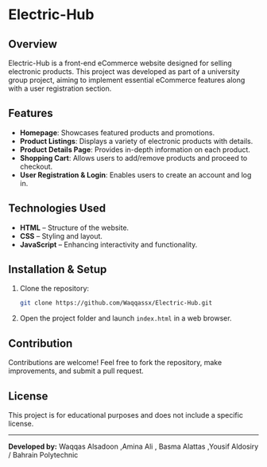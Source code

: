 # Electric-Hub

## Overview
Electric-Hub is a front-end eCommerce website designed for selling electronic products. This project was developed as part of a university group project, aiming to implement essential eCommerce features along with a user registration section.

## Features
- **Homepage**: Showcases featured products and promotions.
- **Product Listings**: Displays a variety of electronic products with details.
- **Product Details Page**: Provides in-depth information on each product.
- **Shopping Cart**: Allows users to add/remove products and proceed to checkout.
- **User Registration & Login**: Enables users to create an account and log in.

## Technologies Used
- **HTML** – Structure of the website.
- **CSS** – Styling and layout.
- **JavaScript** – Enhancing interactivity and functionality.

## Installation & Setup
1. Clone the repository:
   ```sh
   git clone https://github.com/Waqqassx/Electric-Hub.git
   ```
2. Open the project folder and launch `index.html` in a web browser.

## Contribution
Contributions are welcome! Feel free to fork the repository, make improvements, and submit a pull request.

## License
This project is for educational purposes and does not include a specific license.

---
**Developed by:** Waqqas Alsadoon ,Amina Ali , Basma Alattas ,Yousif Aldosiry / Bahrain Polytechnic

